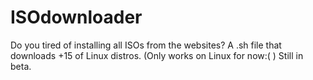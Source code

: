 # ISOdownloader
Do you tired of installing all ISOs from the websites? A .sh file that downloads +15 of Linux distros. (Only works on Linux for now:( ) Still in beta.
